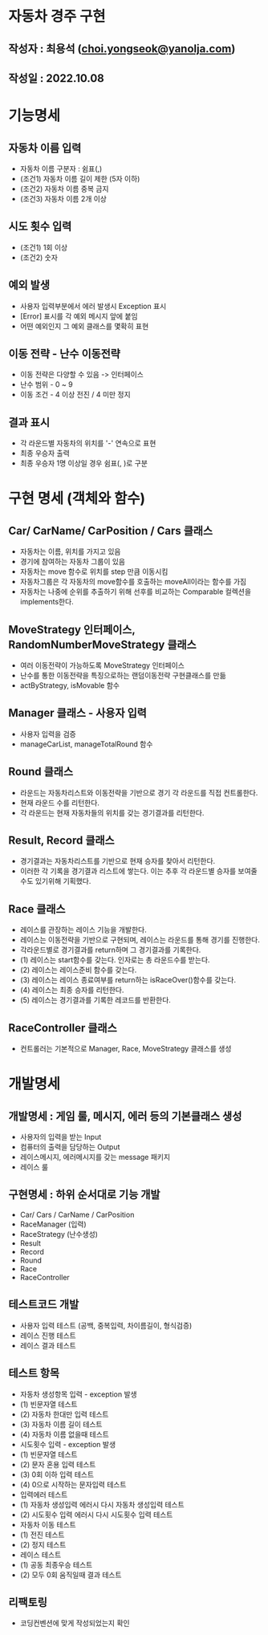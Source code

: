 # 자동차 경주 구현

## 작성자 : 최용석 (choi.yongseok@yanolja.com)
## 작성일 : 2022.10.08

# 기능명세

## 자동차 이름 입력
* 자동차 이름 구분자 : 쉼표(,)
* (조건1) 자동차 이름 길이 제한 (5자 이하)
* (조건2) 자동차 이름 중복 금지
* (조건3) 자동차 이름 2개 이상

## 시도 횟수 입력
* (조건1) 1회 이상
* (조건2) 숫자

## 예외 발생
* 사용자 입력부분에서 에러 발생시 Exception 표시
* [Error] 표시를 각 예외 메시지 앞에 붙임
* 어떤 예외인지 그 예외 클래스를 몇확히 표현

## 이동 전략 - 난수 이동전략
* 이동 전략은 다양할 수 있음 -> 인터페이스
* 난수 범위 - 0 ~ 9
* 이동 조건 - 4 이상 전진 / 4 미만 정지

## 결과 표시
* 각 라운드별 자동차의 위치를 '-' 연속으로 표현
* 최종 우승자 출력
* 최종 우승자 1명 이상일 경우 쉼표(, )로 구분

# 구현 명세 (객체와 함수)

## Car/ CarName/ CarPosition / Cars 클래스
* 자동차는 이름, 위치를 가지고 있음
* 경기에 참여하는 자동차 그룹이 있음
* 자동차는 move 함수로 위치를 step 만큼 이동시킴
* 자동차그룹은 각 자동차의 move함수를 호출하는 moveAll이라는 함수를 가짐
* 자동차는 나중에 순위를 추출하기 위해 선후를 비교하는 Comparable 컬렉션을 implements한다.

## MoveStrategy 인터페이스, RandomNumberMoveStrategy 클래스
* 여러 이동전략이 가능하도록 MoveStrategy 인터페이스
* 난수를 통한 이동전략을 특징으로하는 랜덤이동전략 구현클래스를 만듦
* actByStrategy, isMovable 함수

## Manager 클래스 - 사용자 입력
* 사용자 입력을 검증
* manageCarList, manageTotalRound 함수

## Round 클래스
* 라운드는 자동차리스트와 이동전략을 기반으로 경기 각 라운드를 직접 컨트롤한다.
* 현재 라운드 수를 리턴한다.
* 각 라운드는 현재 자동차들의 위치를 갖는 경기결과를 리턴한다.

## Result, Record 클래스
* 경기결과는 자동차리스트를 기반으로 현재 승자를 찾아서 리턴한다.
* 이러한 각 기록을 경기결과 리스트에 쌓는다. 이는 추후 각 라운드별 승자를 보여줄 수도 있기위해 기획했다.

## Race 클래스
* 레이스를 관장하는 레이스 기능을 개발한다.
* 레이스는 이동전략을 기반으로 구현되며, 레이스는 라운드를 통해 경기를 진행한다.
* 각라운드별로 경기결과를 return하며 그 경기결과를 기록한다.
* (1) 레이스는 start함수를 갖는다. 인자로는 총 라운드수를 받는다.
* (2) 레이스는 레이스준비 함수를 갖는다.
* (3) 레이스는 레이스 종료여부를 return하는 isRaceOver()함수를 갖는다.
* (4) 레이스는 최종 승자를 리턴한다.
* (5) 레이스는 경기결과를 기록한 레코드를 반환한다.

## RaceController 클래스
* 컨트롤러는 기본적으로 Manager, Race, MoveStrategy 클래스를 생성

# 개발명세

## 개발명세 : 게임 룰, 메시지, 에러 등의 기본클래스 생성
* 사용자의 입력을 받는 Input
* 컴퓨터의 출력을 담당하는 Output
* 레이스메시지, 에러메시지를 갖는 message 패키지
* 레이스 룰

## 구현명세 : 하위 순서대로 기능 개발
* Car/ Cars / CarName / CarPosition
* RaceManager (입력)
* RaceStrategy (난수생성)
* Result 
* Record 
* Round 
* Race 
* RaceController

## 테스트코드 개발
* 사용자 입력 테스트 (공백, 중복입력, 차이름길이, 형식검증)
* 레이스 진행 테스트
* 레이스 결과 테스트

## 테스트 항목
* 자동차 생성항목 입력 - exception 발생
* (1) 빈문자열 테스트 
* (2) 자동차 한대만 입력 테스트
* (3) 자동차 이름 길이 테스트
* (4) 자동차 이름 없을때 테스트
* 시도횟수 입력 - exception 발생
* (1) 빈문자열 테스트
* (2) 문자 혼용 입력 테스트
* (3) 0회 이하 입력 테스트
* (4) 0으로 시작하는 문자입력 테스트
* 입력에러 테스트
* (1) 자동차 생성입력 에러시 다시 자동차 생성입력 테스트
* (2) 시도횟수 입력 에러시 다시 시도횟수 입력 테스트
* 자동차 이동 테스트
* (1) 전진 테스트
* (2) 정지 테스트
* 레이스 테스트
* (1) 공동 최종우승 테스트
* (2) 모두 0회 움직일때 결과 테스트

## 리팩토링
* 코딩컨벤션에 맞게 작성되었는지 확인
